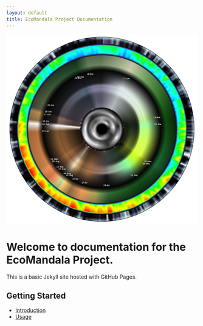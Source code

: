 ```yaml
---
layout: default
title: EcoMandala Project Documentation
---
```


![Ecomandala Logo](/docs/assets/ecomandala-0001.png)

# Welcome to documentation for the EcoMandala Project.

This is a basic Jekyll site hosted with GitHub Pages.

## Getting Started

- [Introduction](introduction.md)
- [Usage](usage.md)
